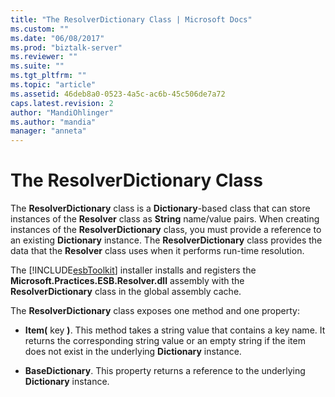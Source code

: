 ```yaml
---
title: "The ResolverDictionary Class | Microsoft Docs"
ms.custom: ""
ms.date: "06/08/2017"
ms.prod: "biztalk-server"
ms.reviewer: ""
ms.suite: ""
ms.tgt_pltfrm: ""
ms.topic: "article"
ms.assetid: 46deb8a0-0523-4a5c-ac6b-45c506de7a72
caps.latest.revision: 2
author: "MandiOhlinger"
ms.author: "mandia"
manager: "anneta"
---
```

# The ResolverDictionary Class
The **ResolverDictionary** class is a **Dictionary**-based class that can store instances of the **Resolver** class as **String** name/value pairs. When creating instances of the **ResolverDictionary** class, you must provide a reference to an existing **Dictionary** instance. The **ResolverDictionary** class provides the data that the **Resolver** class uses when it performs run-time resolution.  
  
 The [!INCLUDE[esbToolkit](../includes/esbtoolkit-md.md)] installer installs and registers the **Microsoft.Practices.ESB.Resolver.dll** assembly with the **ResolverDictionary** class in the global assembly cache.  
  
 The **ResolverDictionary** class exposes one method and one property:  
  
-   **Item(** key **)**. This method takes a string value that contains a key name. It returns the corresponding string value or an empty string if the item does not exist in the underlying **Dictionary** instance.  
  
-   **BaseDictionary**. This property returns a reference to the underlying **Dictionary** instance.